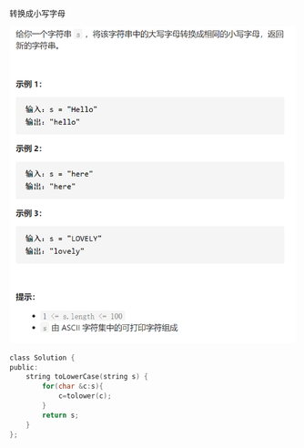 转换成小写字母

![img](image/1630503440863.png)

```c
class Solution {
public:
    string toLowerCase(string s) {
        for(char &c:s){
            c=tolower(c);
        }
        return s;
    }
};
```

